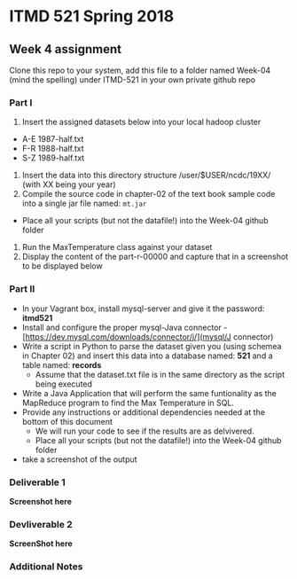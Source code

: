 # ITMD 521 Spring 2018

## Week 4 assignment

Clone this repo to your system, add this file to a folder named Week-04 (mind the spelling) under ITMD-521 in your own private github repo

### Part I

1) Insert the assigned datasets below into your local hadoop cluster 
  + A-E 1987-half.txt
  + F-R 1988-half.txt
  + S-Z 1989-half.txt
1) Insert the data into this directory structure /user/$USER/ncdc/19XX/  (with XX being your year)
1) Compile the source code in chapter-02 of the text book sample code into a single jar file named: ```mt.jar```
  + Place all your scripts (but not the datafile!) into the Week-04 github folder
1) Run the MaxTemperature class against your dataset
1) Display the content of the part-r-00000  and capture that in a screenshot to be displayed below

### Part II

* In your Vagrant box, install mysql-server and give it the password: **itmd521**
* Install and configure the proper mysql-Java connector - [https://dev.mysql.com/downloads/connector/j/](mysql/J connector)
* Write a script in Python to parse the dataset given you (using schemea in Chapter 02) and insert this data into a database named: **521** and a table named: **records**
  + Assume that the dataset.txt file is in the same directory as the script being executed
* Write a Java Application that will perform the same funtionality as the MapReduce program to find the Max Temperature in SQL.
* Provide any instructions or additional dependencies needed at the bottom of this document
  + We will run your code to see if the results are as delvivered.
  + Place all your scripts (but not the datafile!) into the Week-04 github folder
* take a screenshot of the output 

### Deliverable 1

**Screenshot here**

### Devliverable 2

**ScreenShot here**

### Additional Notes

